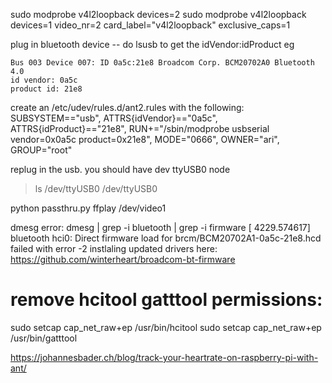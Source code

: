    
   sudo modprobe v4l2loopback devices=2
   sudo modprobe v4l2loopback devices=1 video_nr=2 card_label="v4l2loopback" exclusive_caps=1


plug in bluetooth device -- do lsusb to get the idVendor:idProduct eg

    Bus 003 Device 007: ID 0a5c:21e8 Broadcom Corp. BCM20702A0 Bluetooth 4.0
    id vendor: 0a5c
    product id: 21e8

 create an /etc/udev/rules.d/ant2.rules with the following:
SUBSYSTEM=="usb", ATTRS{idVendor}=="0a5c", ATTRS{idProduct}=="21e8", RUN+="/sbin/modprobe usbserial vendor=0x0a5c product=0x21e8", MODE="0666", OWNER="ari", GROUP="root"

replug in the usb.  you should have dev ttyUSB0 node
>ls /dev/ttyUSB0
/dev/ttyUSB0

python passthru.py
ffplay /dev/video1


dmesg error:
dmesg | grep -i bluetooth | grep -i firmware
[ 4229.574617] bluetooth hci0: Direct firmware load for brcm/BCM20702A1-0a5c-21e8.hcd failed with error -2
 instlaling updated drivers here: https://github.com/winterheart/broadcom-bt-firmware
 

# remove hcitool gatttool permissions:
sudo setcap cap_net_raw+ep /usr/bin/hcitool 
sudo setcap cap_net_raw+ep /usr/bin/gatttool


https://johannesbader.ch/blog/track-your-heartrate-on-raspberry-pi-with-ant/
